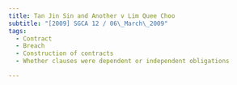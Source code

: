 ```yaml
---
title: Tan Jin Sin and Another v Lim Quee Choo
subtitle: "[2009] SGCA 12 / 06\_March\_2009"
tags:
  - Contract
  - Breach
  - Construction of contracts
  - Whether clauses were dependent or independent obligations

---
```


